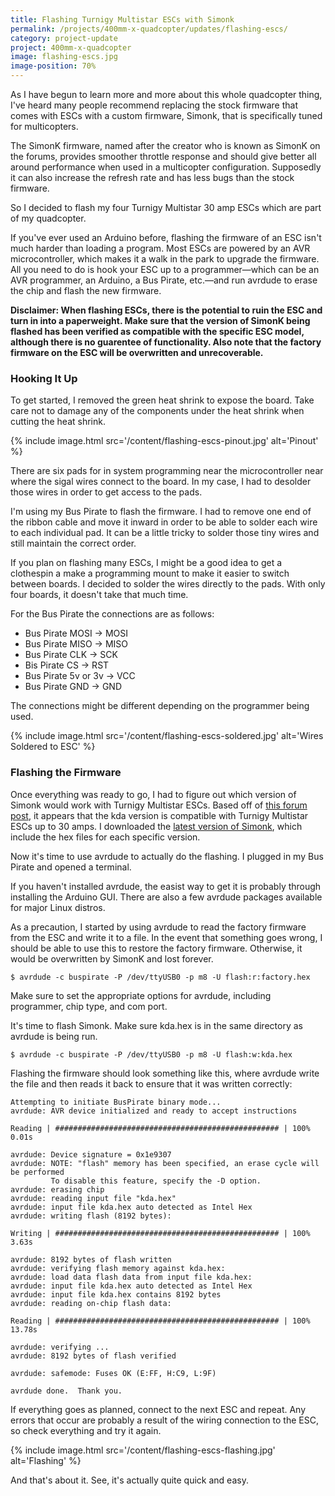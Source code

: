 ```yaml
---
title: Flashing Turnigy Multistar ESCs with Simonk
permalink: /projects/400mm-x-quadcopter/updates/flashing-escs/
category: project-update
project: 400mm-x-quadcopter
image: flashing-escs.jpg
image-position: 70%
---
```


As I have begun to learn more and more about this whole quadcopter thing, I've heard many people recommend replacing the stock firmware that comes with ESCs with a custom firmware, Simonk, that is specifically tuned for multicopters.

The SimonK firmware, named after the creator who is known as SimonK on the forums, provides smoother throttle response and should give better all around performance when used in a multicopter configuration. Supposedly it can also increase the refresh rate and has less bugs than the stock firmware.

So I decided to flash my four Turnigy Multistar 30 amp ESCs which are part of my quadcopter.

If you've ever used an Arduino before, flashing the firmware of an ESC isn't much harder than loading a program. Most ESCs are powered by an AVR microcontroller, which makes it a walk in the park to upgrade the firmware. All you need to do is hook your ESC up to a programmer—which can be an AVR programmer, an Arduino, a Bus Pirate, etc.—and run avrdude to erase the chip and flash the new firmware.

**Disclaimer: When flashing ESCs, there is the potential to ruin the ESC and turn in into a paperweight. Make sure that the version of SimonK being flashed has been verified as compatible with the specific ESC model, although there is no guarentee of functionality. Also note that the factory firmware on the ESC will be overwritten and unrecoverable.**


### Hooking It Up

To get started, I removed the green heat shrink to expose the board. Take care not to damage any of the components under the heat shrink when cutting the heat shrink.

{% include image.html src='/content/flashing-escs-pinout.jpg' alt='Pinout' %}

There are six pads for in system programming near the microcontroller near where the sigal wires connect to the board. In my case, I had to desolder those wires in order to get access to the pads.

I'm using my Bus Pirate to flash the firmware. I had to remove one end of the ribbon cable and move it inward in order to be able to solder each wire to each individual pad. It can be a little tricky to solder those tiny wires and still maintain the correct order.

If you plan on flashing many ESCs, I might be a good idea to get a clothespin a make a programming mount to make it easier to switch between boards. I decided to solder the wires directly to the pads. With only four boards, it doesn't take that much time.

For the Bus Pirate the connections are as follows:

* Bus Pirate MOSI &rarr; MOSI
* Bus Pirate MISO &rarr; MISO
* Bus Pirate CLK &rarr; SCK
* Bis Pirate CS &rarr; RST
* Bus Pirate 5v or 3v &rarr; VCC
* Bus Pirate GND &rarr; GND

The connections might be different depending on the programmer being used.

{% include image.html src='/content/flashing-escs-soldered.jpg' alt='Wires Soldered to ESC' %}

### Flashing the Firmware

Once everything was ready to go, I had to figure out which version of Simonk would work with Turnigy Multistar ESCs. Based off of [this forum post](http://www.rcgroups.com/forums/showthread.php?t=1744924), it appears that the kda version is compatible with Turnigy Multistar ESCs up to 30 amps. I downloaded the [latest version of Simonk](https://github.com/sim-/tgy/downloads), which include the hex files for each specific version.

Now it's time to use avrdude to actually do the flashing. I plugged in my Bus Pirate and opened a terminal.

If you haven't installed avrdude, the easist way to get it is probably through installing the Arduino GUI. There are also a few avrdude packages available for major Linux distros.

As a precaution, I started by using avrdude to read the factory firmware from the ESC and write it to a file. In the event that something goes wrong, I should be able to use this to restore the factory firmware. Otherwise, it would be overwritten by SimonK and lost forever.

```
$ avrdude -c buspirate -P /dev/ttyUSB0 -p m8 -U flash:r:factory.hex
```

Make sure to set the appropriate options for avrdude, including programmer, chip type, and com port.

It's time to flash Simonk. Make sure kda.hex is in the same directory as avrdude is being run.

```
$ avrdude -c buspirate -P /dev/ttyUSB0 -p m8 -U flash:w:kda.hex
```

Flashing the firmware should look something like this, where avrdude write the file and then reads it back to ensure that it was written correctly:

```
Attempting to initiate BusPirate binary mode...
avrdude: AVR device initialized and ready to accept instructions

Reading | ################################################## | 100% 0.01s

avrdude: Device signature = 0x1e9307
avrdude: NOTE: "flash" memory has been specified, an erase cycle will be performed
         To disable this feature, specify the -D option.
avrdude: erasing chip
avrdude: reading input file "kda.hex"
avrdude: input file kda.hex auto detected as Intel Hex
avrdude: writing flash (8192 bytes):

Writing | ################################################## | 100% 3.63s

avrdude: 8192 bytes of flash written
avrdude: verifying flash memory against kda.hex:
avrdude: load data flash data from input file kda.hex:
avrdude: input file kda.hex auto detected as Intel Hex
avrdude: input file kda.hex contains 8192 bytes
avrdude: reading on-chip flash data:

Reading | ################################################## | 100% 13.78s

avrdude: verifying ...
avrdude: 8192 bytes of flash verified

avrdude: safemode: Fuses OK (E:FF, H:C9, L:9F)

avrdude done.  Thank you.
```

If everything goes as planned, connect to the next ESC and repeat. Any errors that occur are probably a result of the wiring connection to the ESC, so check everything and try it again.

{% include image.html src='/content/flashing-escs-flashing.jpg' alt='Flashing' %}

And that's about it. See, it's actually quite quick and easy.

